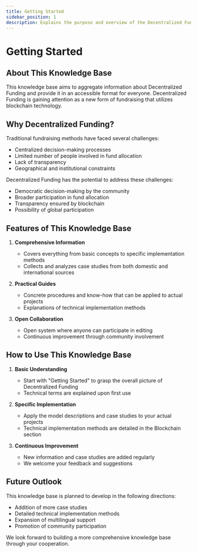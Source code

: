 ```yaml
---
title: Getting Started
sidebar_position: 1
description: Explains the purpose and overview of the Decentralized Funding Knowledge Base
---
```


# Getting Started

## About This Knowledge Base

This knowledge base aims to aggregate information about Decentralized Funding and provide it in an accessible format for everyone. Decentralized Funding is gaining attention as a new form of fundraising that utilizes blockchain technology.

## Why Decentralized Funding?

Traditional fundraising methods have faced several challenges:

- Centralized decision-making processes
- Limited number of people involved in fund allocation
- Lack of transparency
- Geographical and institutional constraints

Decentralized Funding has the potential to address these challenges:

- Democratic decision-making by the community
- Broader participation in fund allocation
- Transparency ensured by blockchain
- Possibility of global participation

## Features of This Knowledge Base

1. **Comprehensive Information**
   - Covers everything from basic concepts to specific implementation methods
   - Collects and analyzes case studies from both domestic and international sources

2. **Practical Guides**
   - Concrete procedures and know-how that can be applied to actual projects
   - Explanations of technical implementation methods

3. **Open Collaboration**
   - Open system where anyone can participate in editing
   - Continuous improvement through community involvement

## How to Use This Knowledge Base

1. **Basic Understanding**
   - Start with "Getting Started" to grasp the overall picture of Decentralized Funding
   - Technical terms are explained upon first use

2. **Specific Implementation**
   - Apply the model descriptions and case studies to your actual projects
   - Technical implementation methods are detailed in the Blockchain section

3. **Continuous Improvement**
   - New information and case studies are added regularly
   - We welcome your feedback and suggestions

## Future Outlook

This knowledge base is planned to develop in the following directions:

- Addition of more case studies
- Detailed technical implementation methods
- Expansion of multilingual support
- Promotion of community participation

We look forward to building a more comprehensive knowledge base through your cooperation. 